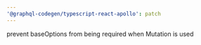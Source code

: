 ```yaml
---
'@graphql-codegen/typescript-react-apollo': patch
---
```


prevent baseOptions from being required when Mutation is used
